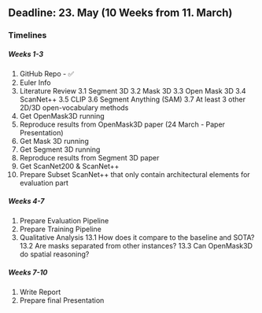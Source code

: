 ## Deadline: 23. May (10 Weeks from 11. March)

### Timelines

##### Weeks 1-3

1. GitHub Repo - ✅
2. Euler Info 
3. Literature Review 
    3.1 Segment 3D
    3.2 Mask 3D
    3.3 Open Mask 3D
    3.4 ScanNet++
    3.5 CLIP
    3.6 Segment Anything (SAM)
    3.7 At least 3 other 2D/3D open-vocabulary methods
4. Get OpenMask3D running 
5. Reproduce results from OpenMask3D paper (24 March - Paper Presentation)
6. Get Mask 3D running
7. Get Segment 3D running 
8. Reproduce results from Segment 3D paper
9. Get ScanNet200 & ScanNet++ 
10. Prepare Subset ScanNet++ that only contain architectural elements for evaluation part

##### Weeks 4-7

1. Prepare Evaluation Pipeline
2. Prepare Training Pipeline
3. Qualitative Analysis
    13.1 How does it compare to the baseline and SOTA?
    13.2 Are masks separated from other instances?
    13.3 Can OpenMask3D do spatial reasoning?

##### Weeks 7-10

1. Write Report
2. Prepare final Presentation
